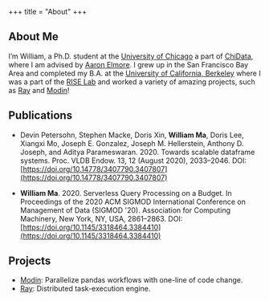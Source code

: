 +++
title = "About"
+++

## About Me

I’m William, a Ph.D. student at the [University of Chicago](https://www.uchicago.edu)
a part of [ChiData](https://data.cs.uchicago.edu), 
where I am advised by [Aaron Elmore](http://people.cs.uchicago.edu/~aelmore/). 
I grew up in the San Francisco Bay Area and completed my B.A. at the [University of California, Berkeley](https://berkeley.edu)
where I was a part of the [RISE Lab](https://rise.cs.berkeley.edu) and worked a variety of amazing projects, such as [Ray](https://github.com/ray-project/ray) and [Modin](https://github.com/modin-project/modin)!


## Publications

* Devin Petersohn, Stephen Macke, Doris Xin, **William Ma**, Doris Lee, Xiangxi Mo, Joseph E. Gonzalez, Joseph M. Hellerstein, Anthony D. Joseph, and Aditya Parameswaran. 2020. Towards scalable dataframe systems. Proc. VLDB Endow. 13, 12 (August 2020), 2033–2046. DOI:[https://doi.org/10.14778/3407790.3407807](https://doi.org/10.14778/3407790.3407807)

* **William Ma**. 2020. Serverless Query Processing on a Budget. In Proceedings of the 2020 ACM SIGMOD International Conference on Management of Data (SIGMOD '20). Association for Computing Machinery, New York, NY, USA, 2861–2863. DOI:[https://doi.org/10.1145/3318464.3384410](https://doi.org/10.1145/3318464.3384410)

## Projects

* [Modin](https://github.com/modin-project/modin): Parallelize pandas workflows with one-line of code change.
* [Ray](https://github.com/ray-project/ray): Distributed task-execution engine.
